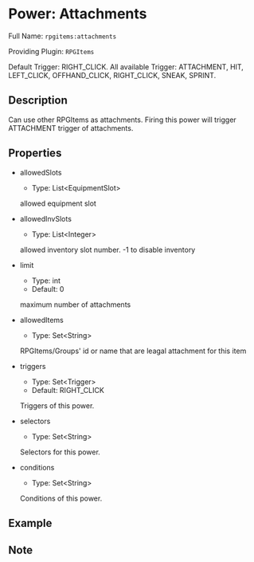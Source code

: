 # Power: Attachments

<!-- This file is generated ingame by `/rpgitem gen-wiki`. -->
<!-- Please only edit between "beginCustomXXXX" and "endCustomXXXX".  -->
<!-- If you want to edit description of this power or property, -->
<!-- please edit corresponding section in "resources/lang/en_US.yml" -->

Full Name: `rpgitems:attachments`

Providing Plugin: `RPGItems`

Default Trigger: RIGHT_CLICK.
All available Trigger: ATTACHMENT, HIT, LEFT_CLICK, OFFHAND_CLICK, RIGHT_CLICK, SNEAK, SPRINT.

<!-- beginCustomHeader -->
<!-- endCustomHeader -->

## Description

Can use other RPGItems as attachments. Firing this power will trigger ATTACHMENT trigger of attachments.
<!-- beginCustomDescription -->
<!-- endCustomDescription -->

## Properties

* allowedSlots

  * Type: List&lt;EquipmentSlot&gt;

  allowed equipment slot

* allowedInvSlots

  * Type: List&lt;Integer&gt;

  allowed inventory slot number. -1 to disable inventory

* limit

  * Type: int
  * Default: 0

  maximum number of attachments

* allowedItems

  * Type: Set&lt;String&gt;

  RPGItems/Groups' id or name that are leagal attachment for this item

* triggers

  * Type: Set&lt;Trigger&gt;
  * Default: RIGHT_CLICK

  Triggers of this power.

* selectors

  * Type: Set&lt;String&gt;

  Selectors for this power.

* conditions

  * Type: Set&lt;String&gt;

  Conditions of this power.

<!-- beginCustomProperties -->
<!-- endCustomProperties -->

## Example

<!-- beginCustomExample -->
<!-- endCustomExample -->

## Note

<!-- beginCustomNote -->
<!-- endCustomNote -->